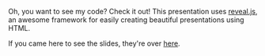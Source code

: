 Oh, you want to see my code? Check it out! This presentation uses [reveal.js](https://github.com/hakimel/reveal.js.git), an awesome framework for easily creating beautiful presentations using HTML.

If you came here to see the slides, they're over [here](http://weshardee.github.io/so-you-wanna-be-a-web-developer/).
